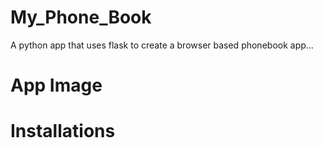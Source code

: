# My_Phone_Book
A python app that uses flask to create a browser based phonebook app...

# App Image



# Installations
